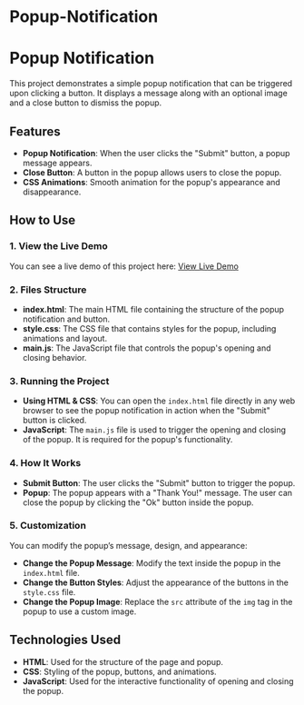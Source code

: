 # Popup-Notification
# Popup Notification

This project demonstrates a simple popup notification that can be triggered upon clicking a button. It displays a message along with an optional image and a close button to dismiss the popup.

## Features
- **Popup Notification**: When the user clicks the "Submit" button, a popup message appears.
- **Close Button**: A button in the popup allows users to close the popup.
- **CSS Animations**: Smooth animation for the popup's appearance and disappearance.

## How to Use

### 1. View the Live Demo
You can see a live demo of this project here: [View Live Demo](#)

### 2. Files Structure
- **index.html**: The main HTML file containing the structure of the popup notification and button.
- **style.css**: The CSS file that contains styles for the popup, including animations and layout.
- **main.js**: The JavaScript file that controls the popup's opening and closing behavior.

### 3. Running the Project
- **Using HTML & CSS**: You can open the `index.html` file directly in any web browser to see the popup notification in action when the "Submit" button is clicked.
- **JavaScript**: The `main.js` file is used to trigger the opening and closing of the popup. It is required for the popup's functionality.

### 4. How It Works
- **Submit Button**: The user clicks the "Submit" button to trigger the popup.
- **Popup**: The popup appears with a "Thank You!" message. The user can close the popup by clicking the "Ok" button inside the popup.

### 5. Customization
You can modify the popup’s message, design, and appearance:
- **Change the Popup Message**: Modify the text inside the popup in the `index.html` file.
- **Change the Button Styles**: Adjust the appearance of the buttons in the `style.css` file.
- **Change the Popup Image**: Replace the `src` attribute of the `img` tag in the popup to use a custom image.

## Technologies Used
- **HTML**: Used for the structure of the page and popup.
- **CSS**: Styling of the popup, buttons, and animations.
- **JavaScript**: Used for the interactive functionality of opening and closing the popup.


